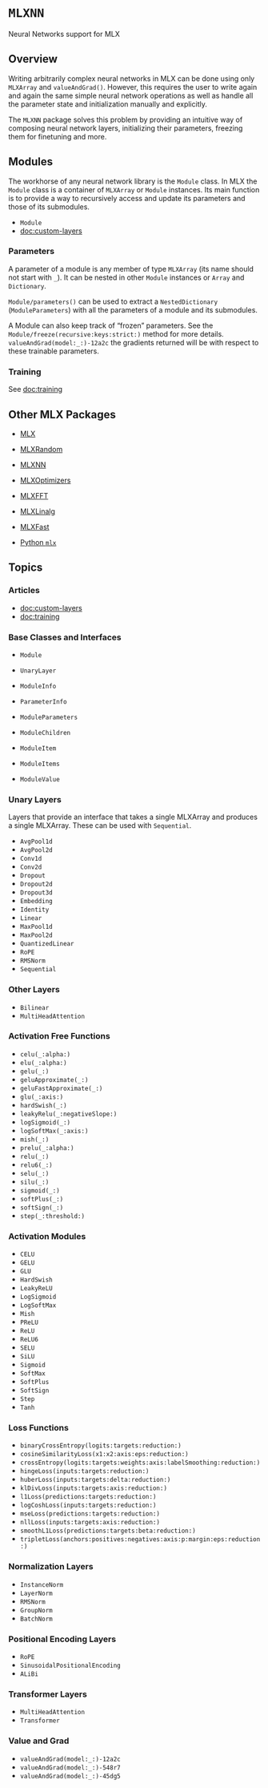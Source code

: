# ``MLXNN``

Neural Networks support for MLX

## Overview

Writing arbitrarily complex neural networks in MLX can be done using only 
`MLXArray` and `valueAndGrad()`. However, this requires the user to write 
again and again the same simple neural network operations as well as handle 
all the parameter state and initialization manually and explicitly.

The `MLXNN` package solves this problem by providing an intuitive way 
of composing neural network layers, initializing their parameters, freezing
them for finetuning and more.

## Modules

The workhorse of any neural network library is the ``Module`` class. In MLX 
the ``Module`` class is a container of `MLXArray` or ``Module`` instances. Its 
main function is to provide a way to recursively access and update its
parameters and those of its submodules.

- ``Module``
- <doc:custom-layers>

### Parameters

A parameter of a module is any member of type `MLXArray` (its name should 
not start with `_`). It can be nested in other ``Module`` instances 
or `Array` and `Dictionary`.

``Module/parameters()`` can be used to extract a `NestedDictionary` 
(``ModuleParameters``) with all the parameters of a module and its submodules.

A Module can also keep track of “frozen” parameters. See the
``Module/freeze(recursive:keys:strict:)`` method for more details.
``valueAndGrad(model:_:)-12a2c`` the gradients returned will be with
respect to these trainable parameters.

### Training

See <doc:training>

## Other MLX Packages

- [MLX](mlx)
- [MLXRandom](mlxrandom)
- [MLXNN](mlxnn)
- [MLXOptimizers](mlxoptimizers)
- [MLXFFT](mlxfft)
- [MLXLinalg](mlxlinalg)
- [MLXFast](mlxfast)

- [Python `mlx`](https://ml-explore.github.io/mlx/build/html/index.html)

## Topics

### Articles

- <doc:custom-layers>
- <doc:training>

### Base Classes and Interfaces

- ``Module``
- ``UnaryLayer``

- ``ModuleInfo``
- ``ParameterInfo``

- ``ModuleParameters``
- ``ModuleChildren``
- ``ModuleItem``
- ``ModuleItems``
- ``ModuleValue``

### Unary Layers

Layers that provide an interface that takes a single MLXArray and produces a single MLXArray.
These can be used with ``Sequential``.

- ``AvgPool1d``
- ``AvgPool2d``
- ``Conv1d``
- ``Conv2d``
- ``Dropout``
- ``Dropout2d``
- ``Dropout3d``
- ``Embedding``
- ``Identity``
- ``Linear``
- ``MaxPool1d``
- ``MaxPool2d``
- ``QuantizedLinear``
- ``RoPE``
- ``RMSNorm``
- ``Sequential``

### Other Layers

- ``Bilinear``
- ``MultiHeadAttention``

### Activation Free Functions

- ``celu(_:alpha:)``
- ``elu(_:alpha:)``
- ``gelu(_:)``
- ``geluApproximate(_:)``
- ``geluFastApproximate(_:)``
- ``glu(_:axis:)``
- ``hardSwish(_:)``
- ``leakyRelu(_:negativeSlope:)``
- ``logSigmoid(_:)``
- ``logSoftMax(_:axis:)``
- ``mish(_:)``
- ``prelu(_:alpha:)``
- ``relu(_:)``
- ``relu6(_:)``
- ``selu(_:)``
- ``silu(_:)``
- ``sigmoid(_:)``
- ``softPlus(_:)``
- ``softSign(_:)``
- ``step(_:threshold:)``

### Activation Modules

- ``CELU``
- ``GELU``
- ``GLU``
- ``HardSwish``
- ``LeakyReLU``
- ``LogSigmoid``
- ``LogSoftMax``
- ``Mish``
- ``PReLU``
- ``ReLU``
- ``ReLU6``
- ``SELU``
- ``SiLU``
- ``Sigmoid``
- ``SoftMax``
- ``SoftPlus``
- ``SoftSign``
- ``Step``
- ``Tanh``

### Loss Functions

- ``binaryCrossEntropy(logits:targets:reduction:)``
- ``cosineSimilarityLoss(x1:x2:axis:eps:reduction:)``
- ``crossEntropy(logits:targets:weights:axis:labelSmoothing:reduction:)``
- ``hingeLoss(inputs:targets:reduction:)``
- ``huberLoss(inputs:targets:delta:reduction:)``
- ``klDivLoss(inputs:targets:axis:reduction:)``
- ``l1Loss(predictions:targets:reduction:)``
- ``logCoshLoss(inputs:targets:reduction:)``
- ``mseLoss(predictions:targets:reduction:)``
- ``nllLoss(inputs:targets:axis:reduction:)``
- ``smoothL1Loss(predictions:targets:beta:reduction:)``
- ``tripletLoss(anchors:positives:negatives:axis:p:margin:eps:reduction:)``

### Normalization Layers

- ``InstanceNorm``
- ``LayerNorm``
- ``RMSNorm``
- ``GroupNorm``
- ``BatchNorm``

### Positional Encoding Layers

- ``RoPE``
- ``SinusoidalPositionalEncoding``
- ``ALiBi``

### Transformer Layers

- ``MultiHeadAttention``
- ``Transformer``

### Value and Grad

- ``valueAndGrad(model:_:)-12a2c``
- ``valueAndGrad(model:_:)-548r7``
- ``valueAndGrad(model:_:)-45dg5``
